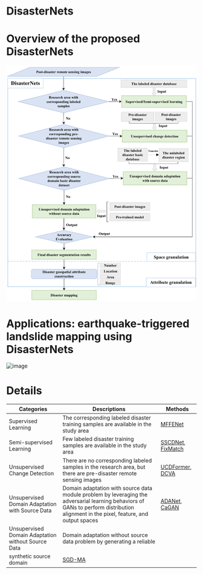 # DisasterNets
# Overview of the proposed DisasterNets
![image](https://github.com/HydroPML/DisasterNets/blob/main/Figures/fig1.png)
# Applications: earthquake-triggered landslide mapping using DisasterNets
![image](https://github.com/HydroPML/DisasterNets/blob/main/Figures/fig2.png)
# Details
| Categories  | Descriptions | Methods |
| ------------- | ------------- | ------------- |
| Supervised Learning | The corresponding labeled disaster training samples are available in the study area  | [MFFENet](https://link.springer.com/article/10.1007/s10346-022-01847-1?awc=26429_1686916238_e947d0c7807a9c3dd12b0a292dd2461c&utm_medium=affiliate&utm_source=awin&utm_campaign=CONR_BOOKS_ECOM_DE_PHS) |
| Semi-supervised Learning  | Few  labeled disaster training samples are available in the study area | [SSCDNet](https://www.mdpi.com/2072-4292/14/11/2641), [FixMatch](https://github.com/google-research/fixmatch)  |
| Unsupervised Change Detection  |  There are no corresponding labeled samples in the research area, but there are pre-disaster remote sensing images | [UCDFormer](https://ieeexplore.ieee.org/abstract/document/10144178), [DCVA](https://github.com/sudipansaha/dcvaVHROptical)  |
| Unsupervised Domain Adaptation with Source Data | Domain adaptation with source data module problem by leveraging the adversarial learning behaviors of GANs to perform distribution alignment in the pixel, feature, and output spaces | [ADANet](https://link.springer.com/article/10.1007/s10346-022-01847-1?awc=26429_1686916238_e947d0c7807a9c3dd12b0a292dd2461c&utm_medium=affiliate&utm_source=awin&utm_campaign=CONR_BOOKS_ECOM_DE_PHS), [CaGAN](https://ieeexplore.ieee.org/abstract/document/9262039)  |
| Unsupervised Domain Adaptation without Source Data  | Domain adaptation without source data problem by generating a reliable
synthetic source domain | [SGD-MA](https://ieeexplore.ieee.org/abstract/document/10043671)|
